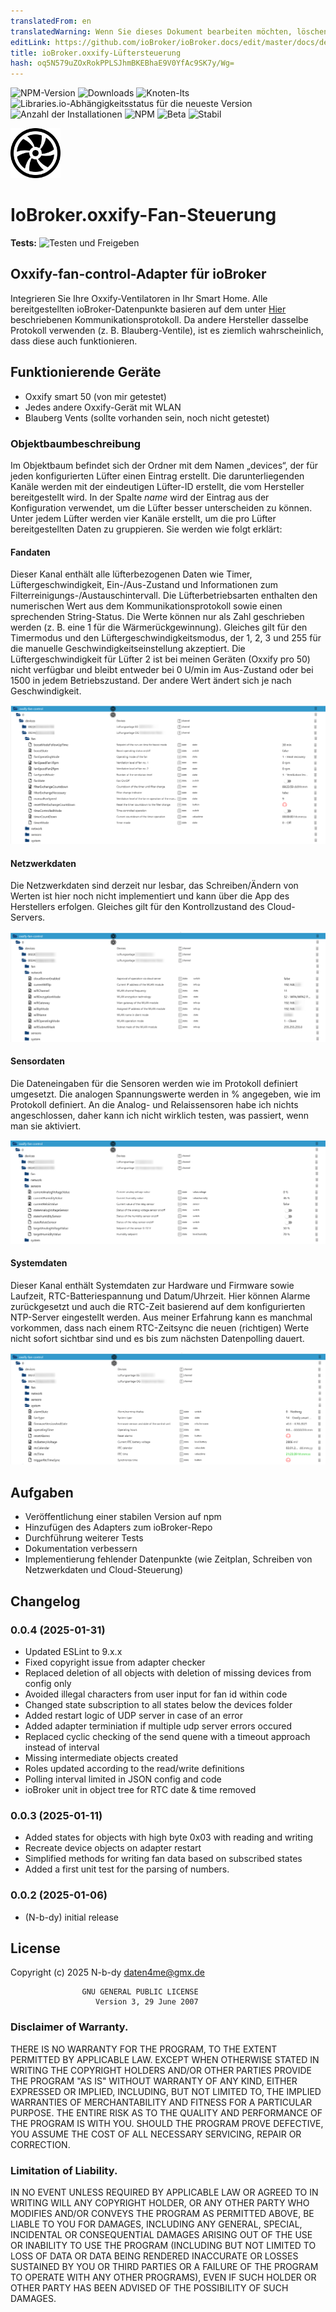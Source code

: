 ```yaml
---
translatedFrom: en
translatedWarning: Wenn Sie dieses Dokument bearbeiten möchten, löschen Sie bitte das Feld "translationsFrom". Andernfalls wird dieses Dokument automatisch erneut übersetzt
editLink: https://github.com/ioBroker/ioBroker.docs/edit/master/docs/de/adapterref/iobroker.oxxify-fan-control/README.md
title: ioBroker.oxxify-Lüftersteuerung
hash: oq5N579uZOxRokPPLSJhmBKEBhaE9V0YfAc9SK7y/Wg=
---
```

![NPM-Version](https://img.shields.io/npm/v/iobroker.oxxify-fan-control.svg)
![Downloads](https://img.shields.io/npm/dm/iobroker.oxxify-fan-control.svg)
![Knoten-lts](https://img.shields.io/node/v-lts/iobroker.oxxify-fan-control)
![Libraries.io-Abhängigkeitsstatus für die neueste Version](https://img.shields.io/librariesio/release/npm/iobroker.oxxify-fan-control?label=npm%20dependencies)
![Anzahl der Installationen](https://iobroker.live/badges/oxxify-fan-control-installed.svg)
![NPM](https://nodei.co/npm/iobroker.oxxify-fan-control.png?downloads=true)
![Beta](https://img.shields.io/npm/v/iobroker.oxxify-fan-control.svg?color=red&label=beta)
![Stabil](http://iobroker.live/badges/oxxify-fan-control-stable.svg)

<img src="admin/oxxify-fan-control.png" width="80">

# IoBroker.oxxify-Fan-Steuerung
**Tests:** ![Testen und Freigeben](https://github.com/N-b-dy/ioBroker.oxxify-fan-control/workflows/Test%20and%20Release/badge.svg)

## Oxxify-fan-control-Adapter für ioBroker
Integrieren Sie Ihre Oxxify-Ventilatoren in Ihr Smart Home. Alle bereitgestellten ioBroker-Datenpunkte basieren auf dem unter [Hier](./doc/BDA_Anschluss_SmartHome_RV_V2.pdf) beschriebenen Kommunikationsprotokoll. Da andere Hersteller dasselbe Protokoll verwenden (z. B. Blauberg-Ventile), ist es ziemlich wahrscheinlich, dass diese auch funktionieren.

## Funktionierende Geräte
- Oxxify smart 50 (von mir getestet)
- Jedes andere Oxxify-Gerät mit WLAN
- Blauberg Vents (sollte vorhanden sein, noch nicht getestet)

### Objektbaumbeschreibung
Im Objektbaum befindet sich der Ordner mit dem Namen „devices“, der für jeden konfigurierten Lüfter einen Eintrag erstellt. Die darunterliegenden Kanäle werden mit der eindeutigen Lüfter-ID erstellt, die vom Hersteller bereitgestellt wird. In der Spalte _name_ wird der Eintrag aus der Konfiguration verwendet, um die Lüfter besser unterscheiden zu können. Unter jedem Lüfter werden vier Kanäle erstellt, um die pro Lüfter bereitgestellten Daten zu gruppieren. Sie werden wie folgt erklärt:

#### Fandaten
Dieser Kanal enthält alle lüfterbezogenen Daten wie Timer, Lüftergeschwindigkeit, Ein-/Aus-Zustand und Informationen zum Filterreinigungs-/Austauschintervall. Die Lüfterbetriebsarten enthalten den numerischen Wert aus dem Kommunikationsprotokoll sowie einen sprechenden String-Status. Die Werte können nur als Zahl geschrieben werden (z. B. eine 1 für die Wärmerückgewinnung). Gleiches gilt für den Timermodus und den Lüftergeschwindigkeitsmodus, der 1, 2, 3 und 255 für die manuelle Geschwindigkeitseinstellung akzeptiert. Die Lüftergeschwindigkeit für Lüfter 2 ist bei meinen Geräten (Oxxify pro 50) nicht verfügbar und bleibt entweder bei 0 U/min im Aus-Zustand oder bei 1500 in jedem Betriebszustand. Der andere Wert ändert sich je nach Geschwindigkeit.

![Bild](../../../en/adapterref/iobroker.oxxify-fan-control/doc/screenshots/fan-data.png)

#### Netzwerkdaten
Die Netzwerkdaten sind derzeit nur lesbar, das Schreiben/Ändern von Werten ist hier noch nicht implementiert und kann über die App des Herstellers erfolgen. Gleiches gilt für den Kontrollzustand des Cloud-Servers.

![Bild](../../../en/adapterref/iobroker.oxxify-fan-control/doc/screenshots/network-data.png)

#### Sensordaten
Die Dateneingaben für die Sensoren werden wie im Protokoll definiert umgesetzt. Die analogen Spannungswerte werden in % angegeben, wie im Protokoll definiert. An die Analog- und Relaissensoren habe ich nichts angeschlossen, daher kann ich nicht wirklich testen, was passiert, wenn man sie aktiviert.

![Bild](../../../en/adapterref/iobroker.oxxify-fan-control/doc/screenshots/sensors-data.png)

#### Systemdaten
Dieser Kanal enthält Systemdaten zur Hardware und Firmware sowie Laufzeit, RTC-Batteriespannung und Datum/Uhrzeit. Hier können Alarme zurückgesetzt und auch die RTC-Zeit basierend auf dem konfigurierten NTP-Server eingestellt werden. Aus meiner Erfahrung kann es manchmal vorkommen, dass nach einem RTC-Zeitsync die neuen (richtigen) Werte nicht sofort sichtbar sind und es bis zum nächsten Datenpolling dauert.

![Bild](../../../en/adapterref/iobroker.oxxify-fan-control/doc/screenshots/system-data.png)

## Aufgaben
- Veröffentlichung einer stabilen Version auf npm
- Hinzufügen des Adapters zum ioBroker-Repo
- Durchführung weiterer Tests
- Dokumentation verbessern
- Implementierung fehlender Datenpunkte (wie Zeitplan, Schreiben von Netzwerkdaten und Cloud-Steuerung)

<!-- Platzhalter für die nächste Version (am Anfang der Zeile):

### **IN ARBEIT** -->

## Changelog

### 0.0.4 (2025-01-31)

- Updated ESLint to 9.x.x
- Fixed copyright issue from adapter checker
- Replaced deletion of all objects with deletion of missing devices from config only
- Avoided illegal characters from user input for fan id within code
- Changed state subscription to all states below the devices folder
- Added restart logic of UDP server in case of an error
- Added adapter terminiation if multiple udp server errors occured
- Replaced cyclic checking of the send quene with a timeout approach instead of interval
- Missing intermediate objects created
- Roles updated according to the read/write definitions
- Polling interval limited in JSON config and code
- ioBroker unit in object tree for RTC date & time removed

### 0.0.3 (2025-01-11)

- Added states for objects with high byte 0x03 with reading and writing
- Recreate device objects on adapter restart
- Simplified methods for writing fan data based on subscribed states
- Added a first unit test for the parsing of numbers.

### 0.0.2 (2025-01-06)

- (N-b-dy) initial release

## License

Copyright (c) 2025 N-b-dy <daten4me@gmx.de>

                    GNU GENERAL PUBLIC LICENSE
                       Version 3, 29 June 2007

### Disclaimer of Warranty.

THERE IS NO WARRANTY FOR THE PROGRAM, TO THE EXTENT PERMITTED BY
APPLICABLE LAW. EXCEPT WHEN OTHERWISE STATED IN WRITING THE COPYRIGHT
HOLDERS AND/OR OTHER PARTIES PROVIDE THE PROGRAM "AS IS" WITHOUT WARRANTY
OF ANY KIND, EITHER EXPRESSED OR IMPLIED, INCLUDING, BUT NOT LIMITED TO,
THE IMPLIED WARRANTIES OF MERCHANTABILITY AND FITNESS FOR A PARTICULAR
PURPOSE. THE ENTIRE RISK AS TO THE QUALITY AND PERFORMANCE OF THE PROGRAM
IS WITH YOU. SHOULD THE PROGRAM PROVE DEFECTIVE, YOU ASSUME THE COST OF
ALL NECESSARY SERVICING, REPAIR OR CORRECTION.

### Limitation of Liability.

IN NO EVENT UNLESS REQUIRED BY APPLICABLE LAW OR AGREED TO IN WRITING
WILL ANY COPYRIGHT HOLDER, OR ANY OTHER PARTY WHO MODIFIES AND/OR CONVEYS
THE PROGRAM AS PERMITTED ABOVE, BE LIABLE TO YOU FOR DAMAGES, INCLUDING ANY
GENERAL, SPECIAL, INCIDENTAL OR CONSEQUENTIAL DAMAGES ARISING OUT OF THE
USE OR INABILITY TO USE THE PROGRAM (INCLUDING BUT NOT LIMITED TO LOSS OF
DATA OR DATA BEING RENDERED INACCURATE OR LOSSES SUSTAINED BY YOU OR THIRD
PARTIES OR A FAILURE OF THE PROGRAM TO OPERATE WITH ANY OTHER PROGRAMS),
EVEN IF SUCH HOLDER OR OTHER PARTY HAS BEEN ADVISED OF THE POSSIBILITY OF
SUCH DAMAGES.